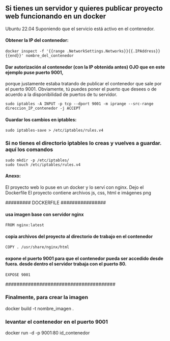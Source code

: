 ## Si tienes un servidor y quieres publicar proyecto web funcionando en un docker
 Ubuntu 22.04
Suponiendo que el servicio está activo en el contenedor.

#### Obtener la IP del contenedor: 
```
docker inspect -f '{{range .NetworkSettings.Networks}}{{.IPAddress}}{{end}}' nombre_del_contenedor
```

#### Dar autorización al contenedor (con la IP obtenida antes) OJO que en este ejemplo puse puerto 9001, 
porque justamente estaba tratando de publicar el contenedor que sale por el puerto 9001. Obviamente, tú puedes 
poner el puerto que desees o de acuerdo a la disponibilidad de puertos de tu servidor. 
```
sudo iptables -A INPUT -p tcp --dport 9001 -m iprange --src-range direccion_IP_contenedor -j ACCEPT
```

#### Guardar los cambios en iptables:
```
sudo iptables-save > /etc/iptables/rules.v4
```

### Si no tienes el directorio iptables lo creas y vuelves a guardar. aquí los comandos
```
sudo mkdir -p /etc/iptables/
sudo touch /etc/iptables/rules.v4
```

#### Anexo:
 El proyecto web lo puse en un docker y lo serví con nginx. Dejo el Dockerfile 
 El proyecto contiene archivos js, css, html e imágenes png

######### DOCKERFILE ################
                                                               
#### usa imagen base con servidor nginx
```
FROM nginx:latest
```

#### copia archivos del proyecto al directorio de trabajo en el contenedor
```
COPY . /usr/share/nginx/html
```

#### expone el puerto 9001 para que el contenedor pueda ser accedido desde fuera. desde dentro el servidor trabaja con el puerto 80. 
```
EXPOSE 9001
```

#######################################

### Finalmente, para crear la imagen
docker build -t nombre_imagen .

### levantar el contenedor en el puerto 9001
docker run -d -p 9001:80 id_contenedor

